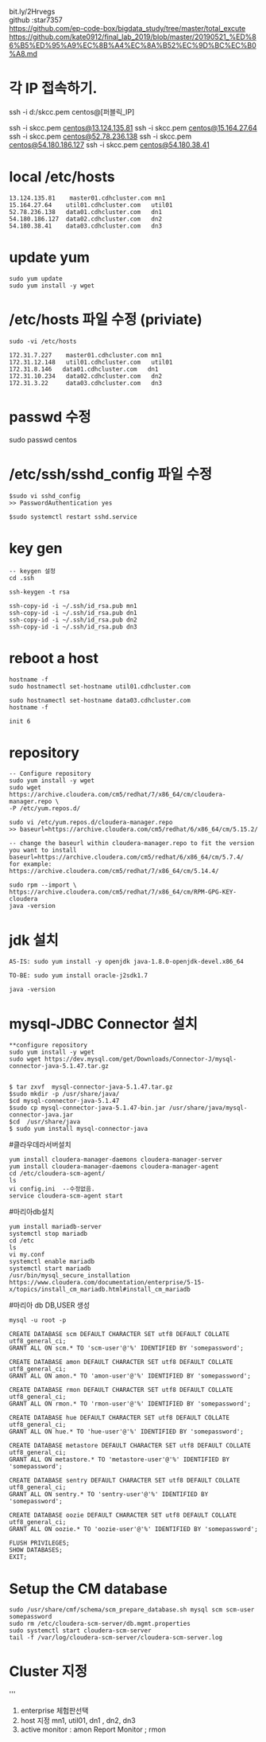 
bit.ly/2Hrvegs \
github :star7357 \
https://github.com/ep-code-box/bigdata_study/tree/master/total_excute
https://github.com/kate0912/final_lab_2019/blob/master/20190521_%ED%86%B5%ED%95%A9%EC%8B%A4%EC%8A%B52%EC%9D%BC%EC%B0%A8.md

# 각 IP 접속하기.
ssh -i d:/skcc.pem centos@[퍼블릭_IP]

ssh -i skcc.pem centos@13.124.135.81
ssh -i skcc.pem centos@15.164.27.64
ssh -i skcc.pem centos@52.78.236.138
ssh -i skcc.pem centos@54.180.186.127
ssh -i skcc.pem centos@54.180.38.41

# local /etc/hosts
```
13.124.135.81    master01.cdhcluster.com mn1
15.164.27.64    util01.cdhcluster.com   util01
52.78.236.138   data01.cdhcluster.com   dn1
54.180.186.127  data02.cdhcluster.com   dn2
54.180.38.41    data03.cdhcluster.com   dn3
```

# update yum
```
sudo yum update
sudo yum install -y wget
```
# /etc/hosts 파일 수정 (priviate)
```
sudo -vi /etc/hosts 

172.31.7.227    master01.cdhcluster.com mn1
172.31.12.148   util01.cdhcluster.com   util01
172.31.8.146   data01.cdhcluster.com   dn1
172.31.10.234   data02.cdhcluster.com   dn2
172.31.3.22     data03.cdhcluster.com   dn3

```

# passwd 수정
sudo passwd centos

# /etc/ssh/sshd_config 파일 수정
```
$sudo vi sshd_config
>> PasswordAuthentication yes

$sudo systemctl restart sshd.service
```

# key gen
```
-- keygen 설정
cd .ssh

ssh-keygen -t rsa

ssh-copy-id -i ~/.ssh/id_rsa.pub mn1
ssh-copy-id -i ~/.ssh/id_rsa.pub dn1
ssh-copy-id -i ~/.ssh/id_rsa.pub dn2
ssh-copy-id -i ~/.ssh/id_rsa.pub dn3
```
# reboot a host
```
hostname -f
sudo hostnamectl set-hostname util01.cdhcluster.com

sudo hostnamectl set-hostname data03.cdhcluster.com
hostname -f

init 6
```

# repository
```
-- Configure repository
sudo yum install -y wget
sudo wget https://archive.cloudera.com/cm5/redhat/7/x86_64/cm/cloudera-manager.repo \
-P /etc/yum.repos.d/

sudo vi /etc/yum.repos.d/cloudera-manager.repo
>> baseurl=https://archive.cloudera.com/cm5/redhat/6/x86_64/cm/5.15.2/

-- change the baseurl within cloudera-manager.repo to fit the version you want to install
baseurl=https://archive.cloudera.com/cm5/redhat/6/x86_64/cm/5.7.4/
for example: https://archive.cloudera.com/cm5/redhat/7/x86_64/cm/5.14.4/

sudo rpm --import \
https://archive.cloudera.com/cm5/redhat/7/x86_64/cm/RPM-GPG-KEY-cloudera
java -version

```

# jdk 설치 
```
AS-IS: sudo yum install -y openjdk java-1.8.0-openjdk-devel.x86_64 

TO-BE: sudo yum install oracle-j2sdk1.7

java -version

```


# mysql-JDBC Connector 설치 
```
**configure repository 
sudo yum install -y wget
sudo wget https://dev.mysql.com/get/Downloads/Connector-J/mysql-connector-java-5.1.47.tar.gz


$ tar zxvf  mysql-connector-java-5.1.47.tar.gz
$sudo mkdir -p /usr/share/java/
$cd mysql-connector-java-5.1.47
$sudo cp mysql-connector-java-5.1.47-bin.jar /usr/share/java/mysql-connector-java.jar
$cd  /usr/share/java
$ sudo yum install mysql-connector-java
```

#클라우데라서버설치
```
yum install cloudera-manager-daemons cloudera-manager-server
yum install cloudera-manager-daemons cloudera-manager-agent
cd /etc/cloudera-scm-agent/
ls
vi config.ini  --수정없음.
service cloudera-scm-agent start
```
#마리아db설치
```
yum install mariadb-server
systemctl stop mariadb
cd /etc
ls
vi my.conf
systemctl enable mariadb
systemctl start mariadb
/usr/bin/mysql_secure_installation
https://www.cloudera.com/documentation/enterprise/5-15-x/topics/install_cm_mariadb.html#install_cm_mariadb
```

#마리아 db DB,USER 생성

```
mysql -u root -p

CREATE DATABASE scm DEFAULT CHARACTER SET utf8 DEFAULT COLLATE utf8_general_ci;
GRANT ALL ON scm.* TO 'scm-user'@'%' IDENTIFIED BY 'somepassword';

CREATE DATABASE amon DEFAULT CHARACTER SET utf8 DEFAULT COLLATE utf8_general_ci;
GRANT ALL ON amon.* TO 'amon-user'@'%' IDENTIFIED BY 'somepassword';

CREATE DATABASE rmon DEFAULT CHARACTER SET utf8 DEFAULT COLLATE utf8_general_ci;
GRANT ALL ON rmon.* TO 'rmon-user'@'%' IDENTIFIED BY 'somepassword';

CREATE DATABASE hue DEFAULT CHARACTER SET utf8 DEFAULT COLLATE utf8_general_ci;
GRANT ALL ON hue.* TO 'hue-user'@'%' IDENTIFIED BY 'somepassword';

CREATE DATABASE metastore DEFAULT CHARACTER SET utf8 DEFAULT COLLATE utf8_general_ci;
GRANT ALL ON metastore.* TO 'metastore-user'@'%' IDENTIFIED BY 'somepassword';

CREATE DATABASE sentry DEFAULT CHARACTER SET utf8 DEFAULT COLLATE utf8_general_ci;
GRANT ALL ON sentry.* TO 'sentry-user'@'%' IDENTIFIED BY 'somepassword';

CREATE DATABASE oozie DEFAULT CHARACTER SET utf8 DEFAULT COLLATE utf8_general_ci;
GRANT ALL ON oozie.* TO 'oozie-user'@'%' IDENTIFIED BY 'somepassword';

FLUSH PRIVILEGES;
SHOW DATABASES;
EXIT;
```

# Setup the CM database
```
sudo /usr/share/cmf/schema/scm_prepare_database.sh mysql scm scm-user somepassword
sudo rm /etc/cloudera-scm-server/db.mgmt.properties
sudo systemctl start cloudera-scm-server
tail -f /var/log/cloudera-scm-server/cloudera-scm-server.log
 ```

# Cluster 지정 
'''
1. enterprise 체험판선택
2. host 지정 
 mn1, util01, dn1 , dn2, dn3
3. active monitor : amon 
   Report Monitor ; rmon

